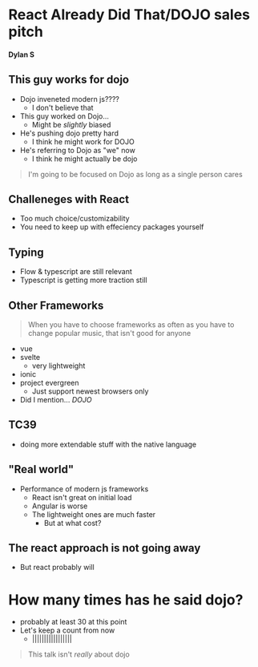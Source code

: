 # React Already Did That/DOJO sales pitch
#### Dylan S

## This guy works for dojo
* Dojo inveneted modern js????
    * I don't believe that
* This guy worked on Dojo...
    * Might be _slightly_ biased
* He's pushing dojo pretty hard
    * I think he might work for DOJO
* He's referring to Dojo as "we" now
    * I think he might actually be dojo
> I'm going to be focused on Dojo as long as a single person cares
## Challeneges with React
* Too much choice/customizability
* You need to keep up with effeciency packages yourself
## Typing
* Flow & typescript are still relevant
* Typescript is getting more traction still
## Other Frameworks
> When you have to choose frameworks as often as you have to change popular music, that isn't good for anyone
* vue
* svelte
    * very lightweight
* ionic
* project evergreen
    * Just support newest browsers only
* Did I mention... _DOJO_
## TC39
* doing more extendable stuff with the native language
## "Real world"
* Performance of modern js frameworks
   * React isn't great on initial load
   * Angular is worse
   * The lightweight ones are much faster
      * But at what cost?
## The react approach is not going away
* But react probably will
# How many times has he said dojo?
* probably at least 30 at this point
* Let's keep a count from now
   * |||||||||||||||||
> This talk isn't _really_ about dojo
